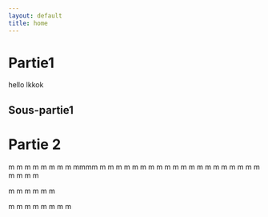 ```yaml
---
layout: default
title: home
---
```


# Partie1
hello
lkkok

## Sous-partie1

# Partie 2
m
m
m
m
m
m
m
m
mmmm
m
m
m
m
m
m
m
m
m
m
m
m
m
m
m
m
m
m
m
m
m
m
m
m

m
m
m
m
m
m

m
m
m
m
m
m
m
m
